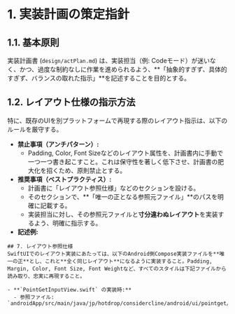 # 1. 実装計画の策定指針

## 1.1. 基本原則
実装計画書 (`design/actPlan.md`) は、実装担当（例: Codeモード）が迷いなく、かつ、過度な制約なしに作業を進められるよう、**「抽象的すぎず、具体的すぎず、バランスの取れた指示」**を記述することを目的とする。

## 1.2. レイアウト仕様の指示方法
特に、既存のUIを別プラットフォームで再現する際のレイアウト指示は、以下のルールを厳守する。
- **禁止事項（アンチパターン）:**
  - Padding, Color, Font Sizeなどのレイアウト属性を、計画書内に手動で一つ一つ書き起こすこと。これは保守性を著しく低下させ、計画書の肥大化を招くため、原則禁止とする。
- **推奨事項（ベストプラクティス）:**
  - 計画書に「レイアウト参照仕様」などのセクションを設ける。
  - そのセクションで、**「唯一の正となる参照元ファイル」**のパスを明確に記載する。
  - 実装担当に対し、その参照元ファイルと**寸分違わぬレイアウト**を実装するよう、明確に指示する。
- **記述例:**
```
## 7. レイアウト参照仕様
SwiftUIでのレイアウト実装にあたっては、以下のAndroid側Compose実装ファイルを**唯一の正**とし、これと**全く同じレイアウト**になるように実装すること。Padding, Margin, Color, Font Size, Font Weightなど、すべてのスタイルは下記ファイルから読み取り、忠実に再現すること。

- **`PointGetInputView.swift` の実装時:**
  - 参照ファイル: `androidApp/src/main/java/jp/hotdrop/considercline/android/ui/pointget/PointGetInputScreen.kt`
```